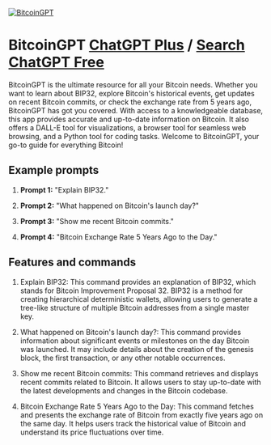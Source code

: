 
[![BitcoinGPT](https://files.oaiusercontent.com/file-ySzFQ9AGeT1hkw8i1zTyerNM?se=2123-10-17T00%3A59%3A07Z&sp=r&sv=2021-08-06&sr=b&rscc=max-age%3D31536000%2C%20immutable&rscd=attachment%3B%20filename%3D96078fe5-09f8-4761-825a-1297e1b757ac.png&sig=/hNVuPb9%2BtmhhaZGI/BmvYJgVurG9SVnMEc5tqZugCs%3D)](https://chat.openai.com/g/g-qwDi5jvxw-bitcoingpt)

# BitcoinGPT [ChatGPT Plus](https://chat.openai.com/g/g-qwDi5jvxw-bitcoingpt) / [Search ChatGPT Free](https://gptcall.net/index.html#/?search=BitcoinGPT)

BitcoinGPT is the ultimate resource for all your Bitcoin needs. Whether you want to learn about BIP32, explore Bitcoin's historical events, get updates on recent Bitcoin commits, or check the exchange rate from 5 years ago, BitcoinGPT has got you covered. With access to a knowledgeable database, this app provides accurate and up-to-date information on Bitcoin. It also offers a DALL-E tool for visualizations, a browser tool for seamless web browsing, and a Python tool for coding tasks. Welcome to BitcoinGPT, your go-to guide for everything Bitcoin!

## Example prompts

1. **Prompt 1:** "Explain BIP32."

2. **Prompt 2:** "What happened on Bitcoin's launch day?"

3. **Prompt 3:** "Show me recent Bitcoin commits."

4. **Prompt 4:** "Bitcoin Exchange Rate 5 Years Ago to the Day."

## Features and commands

1. Explain BIP32: This command provides an explanation of BIP32, which stands for Bitcoin Improvement Proposal 32. BIP32 is a method for creating hierarchical deterministic wallets, allowing users to generate a tree-like structure of multiple Bitcoin addresses from a single master key.

2. What happened on Bitcoin's launch day?: This command provides information about significant events or milestones on the day Bitcoin was launched. It may include details about the creation of the genesis block, the first transaction, or any other notable occurrences.

3. Show me recent Bitcoin commits: This command retrieves and displays recent commits related to Bitcoin. It allows users to stay up-to-date with the latest developments and changes in the Bitcoin codebase.

4. Bitcoin Exchange Rate 5 Years Ago to the Day: This command fetches and presents the exchange rate of Bitcoin from exactly five years ago on the same day. It helps users track the historical value of Bitcoin and understand its price fluctuations over time.


